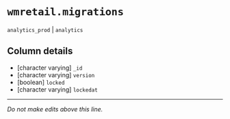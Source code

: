 # `wmretail.migrations`
`analytics_prod` | `analytics`

## Column details
* [character varying] `_id`
* [character varying] `version`
* [boolean]   `locked`
* [character varying] `lockedat`

-------------------------------------------------------------------------------
*Do not make edits above this line.*
